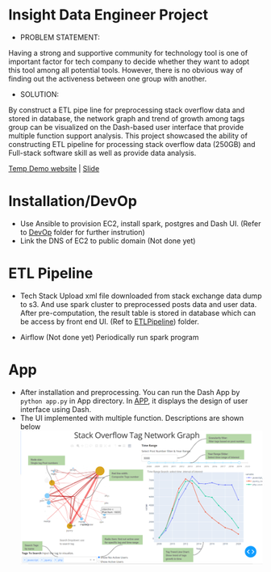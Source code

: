 # Insight Data Engineer Project

- PROBLEM STATEMENT:

Having a strong and supportive community for technology tool is one of important factor for tech company to decide whether they want to adopt this tool among all potential tools. However, there is no obvious way of finding out the activeness between one group with another.

- SOLUTION:

By construct a ETL pipe line for preprocessing stack overflow data and stored in database, the network graph and trend of growth among tags group can be visualized on the Dash-based user interface that provide multiple function support analysis. This project showcased the ability of constructing ETL pipeline for processing stack overflow data (250GB) and Full-stack software skill as well as provide data analysis.

[Temp Demo website](http://insightdataengineer.online/) | [Slide](https://docs.google.com/presentation/d/1sbWKLwaT2vLml31VI6-uxXzdjK5P2kiTAZ9GfWRD1sY/edit?usp=sharing)

# Installation/DevOp
- Use Ansible to provision EC2, install spark, postgres and Dash UI. (Refer to [DevOp](https://github.com/Shawn5141/Stack-Community/tree/master/DevOp) folder for further instrution)
- Link the DNS of EC2 to public domain (Not done yet)

# ETL Pipeline
- Tech Stack
Upload xml file downloaded from stack exchange data dump to s3. And use spark cluster to preprocessed posts data and user data. After pre-computation, the result table is stored in database which can be access by front end UI. (Ref to [ETLPipeline](https://github.com/Shawn5141/Stack-Community/tree/master/ETLPipeline)) folder.

- Airflow (Not done yet)
Periodically run spark program 

# App
- After installation and preprocessing. You can run the Dash App by `python app.py` in App directory. In [APP](https://github.com/Shawn5141/Stack-Community/tree/master/App), it displays the design of user interface using Dash. 
- The UI implemented with multiple function. Descriptions are shown below 
![UI](./img/UI.PNG)